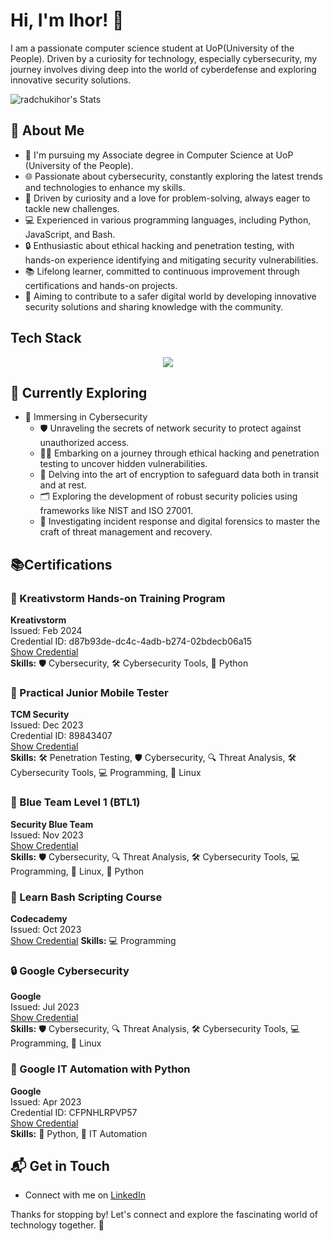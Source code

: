 # Hi, I'm Ihor! 👋

I am a passionate computer science student at UoP(University of the People). Driven by a curiosity for technology, especially cybersecurity, my journey involves diving deep into the world of cyberdefense and exploring innovative security solutions.

![radchukihor's Stats](https://github-readme-stats.vercel.app/api?username=radchukihor&theme=vue-dark&show_icons=true&hide_border=true&count_private=true)

## 🚀 About Me

- 🔭 I'm pursuing my Associate degree in Computer Science at UoP (University of the People).
- 🌐 Passionate about cybersecurity, constantly exploring the latest trends and technologies to enhance my skills.
- 🧠 Driven by curiosity and a love for problem-solving, always eager to tackle new challenges.
- 💻 Experienced in various programming languages, including Python, JavaScript, and Bash.
- 🔒 Enthusiastic about ethical hacking and penetration testing, with hands-on experience identifying and mitigating security vulnerabilities.
- 📚 Lifelong learner, committed to continuous improvement through certifications and hands-on projects.
- 🌟 Aiming to contribute to a safer digital world by developing innovative security solutions and sharing knowledge with the community.

## Tech Stack
<p align="center">
  <a href="https://skillicons.dev">
    <img src="https://skillicons.dev/icons?i=py,bash,js,cs,kali" />
  </a>
</p>

## 🌱 Currently Exploring

- 🔐 Immersing in Cybersecurity
  - 🛡️ Unraveling the secrets of network security to protect against unauthorized access.
  - 🕵️‍♂️ Embarking on a journey through ethical hacking and penetration testing to uncover hidden vulnerabilities.
  - 🔐 Delving into the art of encryption to safeguard data both in transit and at rest.
  - 🗂️ Exploring the development of robust security policies using frameworks like NIST and ISO 27001.
  - 🧩 Investigating incident response and digital forensics to master the craft of threat management and recovery.

## 📚Certifications

### 📜 Kreativstorm Hands-on Training Program
**Kreativstorm**  
Issued: Feb 2024  
Credential ID: d87b93de-dc4c-4adb-b274-02bdecb06a15  
[Show Credential](https://credsverse.com/credentials/d87b93de-dc4c-4adb-b274-02bdecb06a15)  
**Skills:** 🛡️ Cybersecurity, 🛠️ Cybersecurity Tools, 🐍 Python

### 📱 Practical Junior Mobile Tester
**TCM Security**  
Issued: Dec 2023  
Credential ID: 89843407  
[Show Credential](https://www.credential.net/25041130-3771-40ea-9476-0641e1defec1)  
**Skills:** 🛠️ Penetration Testing, 🛡️ Cybersecurity, 🔍 Threat Analysis, 🛠️ Cybersecurity Tools, 💻 Programming, 🐧 Linux

### 🔵 Blue Team Level 1 (BTL1)
**Security Blue Team**  
Issued: Nov 2023  
[Show Credential](https://www.credly.com/badges/93dce5c1-d807-4ec6-9fce-e71c9a51f141)  
**Skills:** 🛡️ Cybersecurity, 🔍 Threat Analysis, 🛠️ Cybersecurity Tools, 💻 Programming, 🐧 Linux, 🐍 Python

### 📜 Learn Bash Scripting Course
**Codecademy**  
Issued: Oct 2023  
[Show Credential](https://www.codecademy.com/profiles/IhorR/certificates/37c55263a9f1b1f7603f7551c293ecbd)
**Skills:** 💻 Programming

### 🔒 Google Cybersecurity
**Google**  
Issued: Jul 2023  
[Show Credential](https://coursera.org/share/62a81d59f8ca50b7410dfe4e783ee4fa)  
**Skills:** 🛡️ Cybersecurity, 🔍 Threat Analysis, 🛠️ Cybersecurity Tools, 💻 Programming, 🐧 Linux

### 🐍 Google IT Automation with Python
**Google**  
Issued: Apr 2023  
Credential ID: CFPNHLRPVP57  
[Show Credential](https://www.coursera.org/account/accomplishments/specialization/certificate/CFPNHLRPVP57)  
**Skills:** 🐍 Python, 🔄 IT Automation

## 📬 Get in Touch

- Connect with me on [LinkedIn](https://www.linkedin.com/in/ihor-radchuk)

Thanks for stopping by! Let's connect and explore the fascinating world of technology together. 🚀
